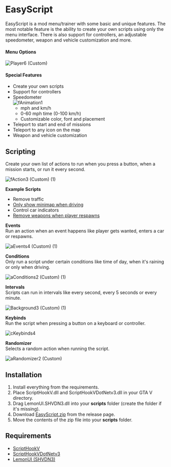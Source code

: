 # EasyScript
EasyScript is a mod menu/trainer with some basic and unique features. The most notable feature is the ability to create your own scripts using only the menu interface. There is also support for controllers, an adjustable speedometer, weapon and vehicle customization and more. 

#### Menu Options
![Player6 (Custom)](https://github.com/MN-Creator/EasyScript-Mod-Menu/assets/68109830/c1892b6d-238f-4cef-bd35-b54c4dd7ba2c)


#### Special Features

- Create your own scripts
- Support for controllers
- Speedometer<br>
![fAnimation1](https://github.com/MN-Creator/EasyScript-Mod-Menu/assets/68109830/67eb044e-5bee-487f-ad2a-45f99f16d372)
    - mph and km/h
    - 0-60 mph time (0-100 km/h)
    - Customizable color, font and placement
- Teleport to start and end of missions
- Teleport to any icon on the map
- Weapon and vehicle customization

## Scripting
Create your own list of actions to run when you press a button, when a mission starts, or run it every second.

![fAction3 (Custom) (1)](https://github.com/MN-Creator/EasyScript-Mod-Menu/assets/68109830/64a275e5-63e8-4467-8f68-554600883b37)

**Example Scripts**
- Remove traffic
- [Only show minimap when driving](Examples/ShowMinimapWhenDriving)
- Control car indicators
- [Remove weapons when player respawns](Examples/NoWeaponsOnSpawn)

**Events**<br>
Run an action when an event happens like player gets wanted, enters a car or respawns.<br>

![aEvents4 (Custom) (1)](https://github.com/MN-Creator/EasyScript-Mod-Menu/assets/68109830/ed6bd200-eb39-4267-b041-cb1ad284ed31)


**Conditions**<br>
Only run a script under certain conditions like time of day, when it's raining or only when driving.<br>

![aConditions2 (Custom) (1)](https://github.com/MN-Creator/EasyScript-Mod-Menu/assets/68109830/fce0c87f-444b-443a-a64c-879093302111)


**Intervals**<br>
Scripts can run in intervals like every second, every 5 seconds or every minute.<br>

![Background3 (Custom) (1)](https://github.com/MN-Creator/EasyScript-Mod-Menu/assets/68109830/d2604506-4176-4679-a4fe-688c5ef13bc0)

**Keybinds**<br>
Run the script when pressing a button on a keyboard or controller.<br>

![cKeybinds4](https://github.com/MN-Creator/EasyScript-Mod-Menu/assets/68109830/5c185e94-4c77-40d5-b7e1-3c02221aad9f)


**Randomizer**<br>
Selects a random action when running the script.<br>

![aRandomizer2 (Custom)](https://github.com/MN-Creator/EasyScript-Mod-Menu/assets/68109830/463fff20-ce14-4b9e-bb30-798c398114ff)

## Installation

1. Install everything from the requirements.
2. Place ScriptHookV.dll and ScriptHookVDotNetv3.dll in your GTA V directory.
3. Drag LemonUI.SHVDN3.dll into your **scripts** folder (create the folder if it's missing).
4. Download [EasyScript.zip](../../releases/latest) from the release page.
6. Move the contents of the zip file into your **scripts** folder.

## Requirements

- [ScriptHookV](http://www.dev-c.com/gtav/scripthookv/)
- [ScriptHookVDotNetv3](https://github.com/scripthookvdotnet/scripthookvdotnet/releases)
- [LemonUI (SHVDN3)](https://github.com/LemonUIbyLemon/LemonUI/releases)
